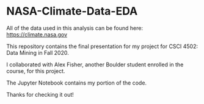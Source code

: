 # NASA-Climate-Data-EDA

All of the data used in this analysis can be found here: https://climate.nasa.gov

This repository contains the final presentation for my project for CSCI 4502: Data Mining in Fall 2020.

I collaborated with Alex Fisher, another Boulder student enrolled in the course, for this project.

The Jupyter Notebook contains my portion of the code.

Thanks for checking it out!
